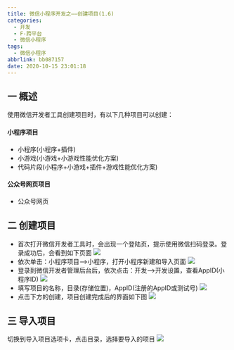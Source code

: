 ```yaml
---
title: 微信小程序开发之——创建项目(1.6)
categories:
  - 开发
  - F-跨平台
  - 微信小程序
tags:
  - 微信小程序
abbrlink: bb087157
date: 2020-10-15 23:01:18
---
```

## 一 概述

使用微信开发者工具创建项目时，有以下几种项目可以创建：

#### 小程序项目

* 小程序(小程序+插件)
* 小游戏(小游戏+小游戏性能优化方案)
* 代码片段(小程序+小游戏+插件+游戏性能优化方案)

#### 公众号网页项目

* 公众号网页

<!--more-->

## 二 创建项目

* 首次打开微信开发者工具时，会出现一个登陆页，提示使用微信扫码登录。登录成功后，会看到如下页面
  ![][1]
* 依次单击：小程序项目——>小程序，打开小程序新建和导入页面
  ![][2]
* 登录到微信开发者管理后台后，依次点击：开发——>开发设置，查看AppID(小程序ID)
  ![][3]
* 填写项目的名称，目录(存储位置)，AppID(注册的AppID或测试号)
  ![][4]
* 点击下方的创建，项目创建完成后的界面如下图
  ![][5]
## 三 导入项目
切换到导入项目选项卡，点击目录，选择要导入的项目
![][6]

[1]:https://raw.githubusercontent.com/PGzxc/CDN/master/blog-wechat/wechat-project-create-splash.png
[2]:https://raw.githubusercontent.com/PGzxc/CDN/master/blog-wechat/wechat-project-create-import-view.png
[3]:https://raw.githubusercontent.com/PGzxc/CDN/master/blog-wechat/wechat-project-create-appid-view.png
[4]:https://raw.githubusercontent.com/PGzxc/CDN/master/blog-wechat/wechat-project-create-infor-insert.png
[5]:https://raw.githubusercontent.com/PGzxc/CDN/master/blog-wechat/wechat-project-create-finished.png
[6]:https://raw.githubusercontent.com/PGzxc/CDN/master/blog-wechat/wechat-project-import-select.png